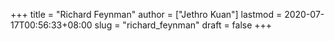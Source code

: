 +++
title = "Richard Feynman"
author = ["Jethro Kuan"]
lastmod = 2020-07-17T00:56:33+08:00
slug = "richard_feynman"
draft = false
+++
